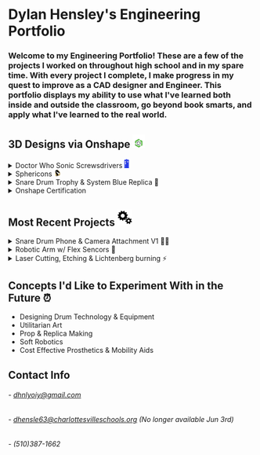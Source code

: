 # Dylan Hensley's Engineering Portfolio
### Welcome to my Engineering Portfolio! These are a few of the projects I worked on throughout high school and in my spare time. With every project I complete, I make progress in my quest to improve as a CAD designer and Engineer. This portfolio displays my ability to use what I've learned both inside and outside the classroom, go beyond book smarts, and apply what I've learned to the real world.

## 3D Designs via Onshape <img src="media/Onshape.png" width="25">

<details><summary>Doctor Who Sonic Screwsdrivers <img src="media/DrWhoTARDIS.png" width="10"></summary>
<img src="media/Doctor Who.png" width="900">

Based on the iconic science-fiction show "[Doctor Who](https://www.doctorwho.tv)," I created these 3D models of my favorite Sonic Screwdrivers and the "T.A.R.D.I.S.," as depicted. These were the outcomes of my transition from using [Solidworks](https://www.solidworks.com) to [Onshape](https://www.onshape.com/en/). I utilized this project to teach myself how to use a brand new C.A.D. Software and to design things that I love.
 
### Links
- [TARDIS](https://cvilleschools.onshape.com/documents/2ab7a38df7d5208ccd618aef/w/beba64fce6e7ec1388fe2998/e/bdeb1cd44200468047b4a1dc)
- [2nd Doctor's](https://cvilleschools.onshape.com/documents/b54558251b5b275bce93d561/w/e507a7c13202b057af485c86/e/eac1212738f6a088ae0ca751)
- [3rd Doctor's](https://cvilleschools.onshape.com/documents/779596b1d1d432dcc2af3a03/w/d04b260e992902aff898d69d/e/ab70ad52fa4adb6e194f76f8)
- [4th Doctor's](https://cvilleschools.onshape.com/documents/7ae925663ff74dfcfd4ea70a/w/1c32fa0b28d977891a92af9e/e/ca9b98336a741ddd30133bd4)
- [4th & 5th Doctor's](https://cvilleschools.onshape.com/documents/d71b76a3197eee60caa26bba/w/abe896f621747cce543a7122/e/12e39ea9432635e24f6e526a)
- [6th Doctor's](https://cvilleschools.onshape.com/documents/c6dee59c58b626428b77af93/w/67e2ea6620e4de4f2673361e/e/36cb70f89907529fc094bd91)
- [7th Doctor's](https://cvilleschools.onshape.com/documents/683ea5705be75d48dad65609/w/e4a09c21b4ca96f5aa27e857/e/09fdd7e5ef3741c1f31a9d5c)
- [8th Doctor's](https://cvilleschools.onshape.com/documents/faf47ef8cb47bf44ec8b4902/w/1d2710b6f6ca84e628ac5a50/e/11f29268d497e47a429aebc9)
- [War Doctor's](https://cvilleschools.onshape.com/documents/e04d0278c5011dba23353c5b/w/1ebd32476fca5e6e3e5f45b0/e/364111da166f697d70c81f34)
- [9th Doctor's](https://cvilleschools.onshape.com/documents/29e6a0cb262464120fcfd941/w/1cceba70197076f9be485bcb/e/d4c90abe3bb668475efd92c5)
- [10th Doctor's](https://cvilleschools.onshape.com/documents/c8dcb1949227e1f387f9d663/w/2be866e5b85906407fb35b3f/e/d631d37ad02433839faaedd2)
- [11th Doctor's](https://cvilleschools.onshape.com/documents/1c710018c89fcb716df0b286/w/f38f1ada1442de1311e976ff/e/f6944ab9ccfd1551354115d2)
- [12th Doctor's](https://cvilleschools.onshape.com/documents/a2151fb2690551bc6227931d/w/57b1698d8b48f226fb82d689/e/c68c5703a13fd22a9cdc44fe)

________________________________________________________________________________________________________________________________________

</details>
<details><summary>Sphericons <img src="media/Sphericon2.png" width="15"></summary>
<img src="media/Sphericons.png" width="900">
 
A [Sphericon](https://www.instructables.com/3D-Printed-Sphereicon) is a three-dimensional object with a continuous surface, two congruent semicircular edges, and four vertices defining a square. You may, however, experiment with the shape of a Sphericon and modify the number of vertices. This allows you to create a variety of fun and wacky variants.

 <img src="media/c965d9013b200f865405f87396047ad0_original.gif" width="200">
 
 ### Links
- [Modified Sphericon](https://cvilleschools.onshape.com/documents/25778600526ac8ae216fc98f/w/326e3f9e4728bfccb47eff6d/e/4421681a61ca46ae50616060) 
- [Modified HexaSphericon](https://cvilleschools.onshape.com/documents/dada66407e33fac9508f6749/w/0351b0b5ada052fcd20dc655/e/04a22147fec5fc0aa76e0ee5)
- [Modified OctaSphericon](https://cvilleschools.onshape.com/documents/2e12f09ad737dab65cc6e293/w/ca87571d705be95fb0c99152/e/780259fe2d76189f51255d31)
- [Alt. Sphericon Design Concept](https://cvilleschools.onshape.com/documents/729cfb01d2fb0e97ebe00371/w/fbf67e1b6065f9c11801c24d/e/0d94ec79963bb53e99299732)
 
 ________________________________________________________________________________________________________________________________________
 
</details>
<details><summary>Snare Drum Trophy & System Blue Replica 🥁</summary>
 
<img src="media/Snare Drum.png" width="900">
 
This design is inspired by Blue Devils' "[System Blue](https://www.bluedevils.org/products/system-blue/)" snare drum. The aim was to create a to-scale replica of the drum as well as a trophy design. This project allowed me to test my CAD ability (at the time) and ignited my interest in designing percussion instruments & tools.

### Links
- [System Blue Snare Trophy](https://cvilleschools.onshape.com/documents/221b04262ae5d6cda3d83769/w/423a948d07c3116b4d8de6de/e/f6de8c8385a0bb81215d60f1)
- [Reference for Design]( https://systemblue.org/percussion/professional/)

________________________________________________________________________________________________________________________________________
 
</details>

<details><summary>Onshape Certification</summary>
 
<img src="media/Screenshot (3).png" width="600">

 The Onshape Certification, according to Onshape, attests to a user's expertise in data management and modeling techniques using Onshape.  Not only does this demonstrate CAD proficiency, but with this certification, I can reasonably apply for CAD modeling jobs without a college degree, with a great chance of getting hired. My status as a Certified Onshape Associate makes me very proud of myself and the people who helped me achieve this..

### Links
- [Onshape](https://learn.onshape.com/)
- [Onshape Exam](https://learn.onshape.com/courses/certified-onshape-professional)

________________________________________________________________________________________________________________________________________
 
</details>


## Most Recent Projects <img src="media/Gears.png" width="30">
<details><summary>Snare Drum Phone & Camera Attachment V1 📱🥁</summary>
<img src="media/Snare Attachment.png" width="500">
 
Many drummers across the world use Go Pro cameras to document their performances. Because I know many individuals who cannot afford to purchase costly video recording gear, I created a drum attachment that allows anyone to record a performance on their phone. The phone mount is angled similarly to a GoPro, allowing anyone to film a POV view of oneself performing without spending a fortune. V1 (the version displayed) is already being improved, with the camera being moved closer to the center and angled lower to show off more of the drum & hands of the player.

### Links
- [Phone Mount](https://cvilleschools.onshape.com/documents/a13c4770759a07f50d643601/w/ba4fcc164aff0949461ae9df/e/2820d4fc6e2450f7e846baa4)
- [Snare Playing Test Video](https://youtu.be/9EmNJnOfamQ)
 
 ________________________________________________________________________________________________________________________________________
 
</details>
<details><summary>Robotic Arm w/ Flex Sencors 🦾</summary>
<img src="media/Robotic Arm.png" width="500">
<details><summary>Robotic Arm Code & C.A.D.</summary>

[Robotic Arm Design](https://cvilleschools.onshape.com/documents/e2edc0296736b251a4e3fe74/w/817a81a4a4728dc8bb2cad43/e/76581a513e1b4ba1cefbcda2)

``` arduino
#include <Servo.h> // HEY!!!... here's a servo

Servo servo1; // Labeling Micro Servo #1
Servo servo2; // Labeling Micro Servo #2
Servo servo3; // Labeling Micro Servo #3
Servo servo4; // Labeling Micro Servo #4
Servo servo5; // Labeling Micro Servo #5

int flex1 = A0; // Pin set up for Flex Sensor #1
int flex2 = A1; // Pin set up for Flex Sensor #2
int flex3 = A2; // Pin set up for Flex Sensor #3
int flex4 = A3; // Pin set up for Flex Sensor #4
int flex5 = A4; // Pin set up for Flex Sensor #5

void setup()
{
  Serial.begin(9600);
  
  servo1.attach(8); // Pin set up for Micro Servo #1
  servo2.attach(9); // Pin set up for Micro Servo #2
  servo3.attach(10); // Pin set up for Micro Servo #3
  servo4.attach(11); // Pin set up for Micro Servo #4
  servo5.attach(12); // Pin set up for Micro Servo #5
}

void loop()
{
  int flexValue1; // For calibrating Flex Sensor #1
  int flexValue2; // For calibrating Flex Sensor #2
  int flexValue3; // For calibrating Flex Sensor #3
  int flexValue4; // For calibrating Flex Sensor #4
  int flexValue5; // For calibrating Flex Sensor #5
  int servoPosition1; // For Synchronizing the angles of the Flex Sencor #1 to Micro Servo #1
  int servoPosition2; // For Synchronizing the angles of the Flex Sencor #2 to Micro Servo #2
  int servoPosition3; // For Synchronizing the angles of the Flex Sencor #3 to Micro Servo #3
  int servoPosition4; // For Synchronizing the angles of the Flex Sencor #4 to Micro Servo #4
  int servoPosition5; // For Synchronizing the angles of the Flex Sencor #5 to Micro Servo #5

  flexValue1 = analogRead(flex1); // Renaming analogRead for #1
  flexValue2 = analogRead(flex2); // Renaming analogRead for #2
  flexValue3 = analogRead(flex3); // Renaming analogRead for #3
  flexValue4 = analogRead(flex4); // Renaming analogRead for #4
  flexValue5 = analogRead(flex5); // Renaming analogRead for #5

  servoPosition1 = map(flexValue1, 600, 800, 0, 180); // when flex sensor #1 is bend, micro servo #1 will make the angle...
  servoPosition1 = constrain(servoPosition1, 0, 180); // .. but will not go passed 0 or 180
  servoPosition2 = map(flexValue2, 600, 800, 0, 180); // when flex sensor #2 is bend, micro servo #2 will make the angle...
  servoPosition2 = constrain(servoPosition2, 0, 180); // .. but will not go passed 0 or 180
  servoPosition3 = map(flexValue3, 600, 800, 0, 180); // when flex sensor #3 is bend, micro servo #3 will make the angle...
  servoPosition3 = constrain(servoPosition3, 0, 180); // .. but will not go passed 0 or 180
  servoPosition4 = map(flexValue4, 600, 800, 0, 180); // when flex sensor #4 is bend, micro servo #4 will make the angle...
  servoPosition4 = constrain(servoPosition4, 0, 180); // .. but will not go passed 0 or 180
  servoPosition5 = map(flexValue5, 600, 800, 0, 180); // when flex sensor #5 is bend, micro servo #5 will make the angle...
  servoPosition5 = constrain(servoPosition5, 0, 180); // .. but will not go passed 0 or 180

  servo1.write(servoPosition1);
  servo2.write(servoPosition2);
  servo3.write(servoPosition3);
  servo4.write(servoPosition4);
  servo5.write(servoPosition5);

  delay(100); // reaction time for Micro Servo
  }
```
</details>

The purpose of this project was to construct a flex-sensor-operated robotic arm that could replicate an individual's hand motion. The user could wear a glove with the flex sensors connected and the robotic arm would perform the same functions as the user. The concept, when fully developed, could be utilized for a variety of jobs including prosthetic use, long-distance surgery, handling dangerous chemicals, and so on.

### Links
- [Original Github Link](https://github.com/DylnH/Robotic-Hand)
- [Robotic Hand Test Video]( https://youtu.be/bA-HL_byXRw)
 ________________________________________________________________________________________________________________________________________
 
</details>
<details><summary>Laser Cutting, Etching & Lichtenberg burning ⚡</summary>
<img src="media/Laser Cutter.jpg" width="750">
 
These are some of the latest laser-cutting and engraving experiments I've done. These projects have pushed me to utilize my artistic side and to prioritize aesthetics over utility. By doing these, I was able to explore different spray painting methods, Lichtenberg burning, and more sophisticated laser-cutting techniques, which was a lot of fun. All of the pieces shown, were either gifted to someone else or purchased.

### Links
- [Lichtenberg Ying & Yang](https://cvilleschools.onshape.com/documents/2ab7a38df7d5208ccd618aef/w/beba64fce6e7ec1388fe2998/e/bdeb1cd44200468047b4a1dc)
- [志安](https://cvilleschools.onshape.com/documents/27b4753e7467629397baaf20/w/e345d744fa2b0125c1c10a95/e/bd2b7cdfb00b7aeabba79946)
- [Constellation](https://cvilleschools.onshape.com/documents/27b4753e7467629397baaf20/w/e345d744fa2b0125c1c10a95/e/bd2b7cdfb00b7aeabba79946)
 
 ________________________________________________________________________________________________________________________________________
 
</details>
 
## Concepts I'd Like to Experiment With in the Future ⏰

- Designing Drum Technology & Equipment
- Utilitarian Art
- Prop & Replica Making
- Soft Robotics
- Cost Effective Prosthetics & Mobility Aids


## Contact Info
 
###### - dhnlyoiy@gmail.com
###### - dhensle63@charlottesvilleschools.org (No longer available Jun 3rd)
###### - (510)387-1662
